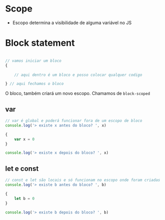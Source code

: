 # Scope

* Escopo determina a visibilidade de alguma variável no JS

# Block statement

```js

// vamos iniciar um bloco
{
    
    // aqui dentro é um bloco e posso colocar qualquer codigo

} // aqui fechamos o bloco

```
O bloco, também criará um novo escopo. Chamamos de `block-scoped` 

## var
``` js
// var é global e poderá funcionar fora de um escopo de bloco
console.log('> existe x antes do bloco? ', x)

{
    var x = 0
}

console.log('> existe x depois do bloco? ', x)
```

## let e const
```js
// const e let são locais e só funcionam no escopo onde foram criadas
console.log('> existe b antes do bloco? ', b)

{
    let b = 0
}

console.log('> existe b depois do bloco? ', b)
```